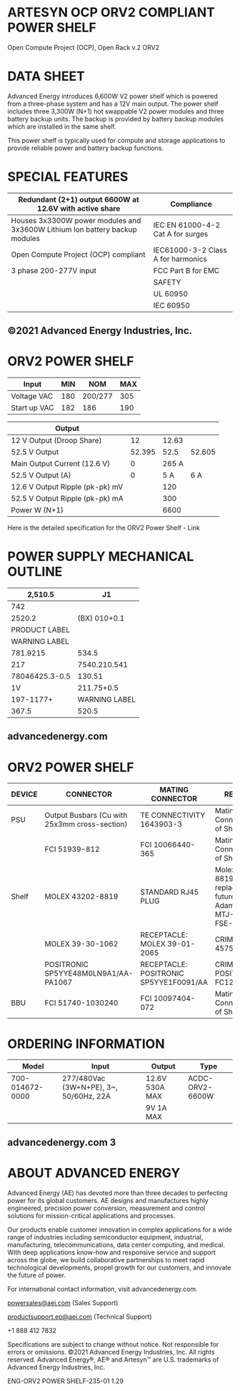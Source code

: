 # ARTESYN OCP ORV2 COMPLIANT POWER SHELF

Open Compute Project (OCP), Open Rack v.2 ORV2

# DATA SHEET

Advanced Energy introduces 6,600W V2 power shelf which is powered from a three-phase system and has a 12V main output. The power shelf includes three 3,300W (N+1) hot swappable V2 power modules and three battery backup units. The backup is provided by battery backup modules which are installed in the same shelf.

This power shelf is typically used for compute and storage applications to provide reliable power and battery backup functions.

# SPECIAL FEATURES

|Redundant (2+1) output 6600W at 12.6V with active share|Compliance|
|---|---|
|Houses 3x3300W power modules and 3x3600W Lithium Ion battery backup modules|IEC EN 61000-4-2 Cat A for surges|
|Open Compute Project (OCP) compliant|IEC61000-3-2 Class A for harmonics|
|3 phase 200-277V input|FCC Part B for EMC|
| |SAFETY|
| |UL 60950|
| |IEC 60950|

©2021 Advanced Energy Industries, Inc.
---
# ORV2 POWER SHELF

|Input|MIN|NOM|MAX|
|---|---|---|---|
|Voltage VAC|180|200/277|305|
|Start up VAC|182|186|190|

|Output| | | |
|---|---|---|---|
|12 V Output (Droop Share)|12|12.63| |
|52.5 V Output|52.395|52.5|52.605|
|Main Output Current (12.6 V)|0|265 A| |
|52.5 V Output (A)|0|5 A|6 A|
|12.6 V Output Ripple (pk-pk) mV| |120| |
|52.5 V Output Ripple (pk-pk) mA| |300| |
|Power W (N+1)| |6600| |

Here is the detailed specification for the ORV2 Power Shelf - Link

# POWER SUPPLY MECHANICAL OUTLINE

|2,510.5|J1|
|---|---|
|742| |
|2520.2|(BX) 010+0.1|
|PRODUCT LABEL| |
|WARNING LABEL| |
|781.9215|534.5|
|217|7540.210.541|
|78046425.3-0.5|130.51|
|1V|211.75+0.5|
|197-1177+|WARNING LABEL|
|367.5|520.5|

advancedenergy.com
---
# ORV2 POWER SHELF

|DEVICE|CONNECTOR|MATING CONNECTOR|REMARKS|
|---|---|---|---|
|PSU|Output Busbars (Cu with 25x3mm cross-section)|TE CONNECTIVITY 1643903-3|Mating Connector part of Shelf|
| |FCI 51939-812|FCI 10066440-365|Mating Connector part of Shelf|
|Shelf|MOLEX 43202-8819|STANDARD RJ45 PLUG|Molex 43202-8819 to be replaced on future units by Adam Tech MTJ-88TX1-FSE-PG-HF|
| |MOLEX 39-30-1062|RECEPTACLE: MOLEX 39-01-2065|CRIMP: MOLEX 45750-3111|
| |POSITRONIC SP5YYE48M0LN9A1/AA-PA1067|RECEPTACLE: POSITRONIC SP5YYE1F0091/AA|CRIMP: POSITRONIC FC1212P2S/AA|
|BBU|FCI 51740-1030240|FCI 10097404-072|Mating Connector part of Shelf|

# ORDERING INFORMATION

|Model|Input|Output|Type|
|---|---|---|---|
|700-014672-0000|277/480Vac (3W+N+PE), 3~, 50/60Hz, 22A|12.6V 530A MAX|ACDC-ORV2-6600W|
| | |9V 1A MAX| |

advancedenergy.com          3
---
# ABOUT ADVANCED ENERGY

Advanced Energy (AE) has devoted more than three decades to perfecting power for its global customers. AE designs and manufactures highly engineered, precision power conversion, measurement and control solutions for mission-critical applications and processes.

Our products enable customer innovation in complex applications for a wide range of industries including semiconductor equipment, industrial, manufacturing, telecommunications, data center computing, and medical. With deep applications know-how and responsive service and support across the globe, we build collaborative partnerships to meet rapid technological developments, propel growth for our customers, and innovate the future of power.

For international contact information, visit advancedenergy.com.

powersales@aei.com (Sales Support)

productsupport.ep@aei.com (Technical Support)

+1 888 412 7832

Specifications are subject to change without notice. Not responsible for errors or omissions. ©2021 Advanced Energy Industries, Inc. All rights reserved. Advanced Energy®, AE® and Artesyn™ are U.S. trademarks of Advanced Energy Industries, Inc.

ENG-ORV2 POWER SHELF-235-01 1.29